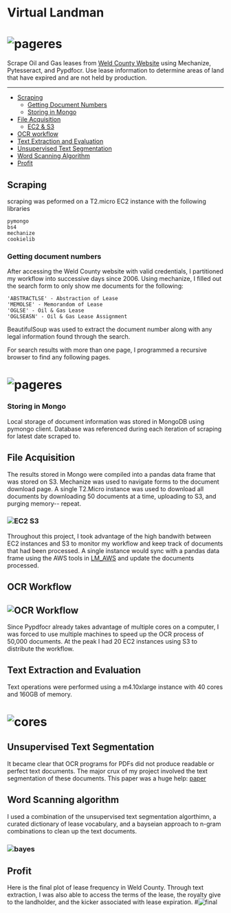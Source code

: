 
# Virtual Landman
# ![pageres](app/static/morning_gun.png)

Scrape Oil and Gas leases from  [Weld County Website](https://searchicris.co.weld.co.us/recorder/web/login.jsp?submit=I+Acknowledge) using Mechanize, Pytesseract, and Pypdfocr. Use lease information to determine areas of land that have expired and are not held by production.
___
- [Scraping](#scraping)
    - [Getting Document Numbers](#getting-document-numbers)
    - [Storing in Mongo](#storing-in-mongo)
- [File Acquisition](#file-acquisition)
    - [EC2 & S3](#ec2-s3)
- [OCR workflow](#ocr-workflow)
- [Text Extraction and Evaluation](#text-extraction-and-evalution)
- [Unsupervised Text Segmentation](#unsupervised-text-segmentation)
- [Word Scanning Algorithm](#word-scanning-algorithm)
- [Profit](#profit)

## Scraping
scraping was peformed on a T2.micro EC2 instance with the following libraries
```
pymongo
bs4
mechanize
cookielib
```
### Getting document numbers
After accessing the Weld County website with valid credentials, I partitioned my workflow into successive days since 2006. Using mechanize, I filled out the search form to only show me documents for the following:
```
'ABSTRACTLSE' - Abstraction of Lease
'MEMOLSE' - Memorandom of Lease
'OGLSE' - Oil & Gas Lease
'OGLSEASN' - Oil & Gas Lease Assignment
```
BeautifulSoup was used to extract the document number along with any legal information found through the search.

For search results with more than one page, I programmed a recursive browser to find any following pages.
# ![pageres](media/recursive_br.png)

### Storing in Mongo
Local storage of document information was stored in MongoDB using pymongo client. Database was referenced during each iteration of scraping for latest date scraped to.

## File Acquisition
The results stored in Mongo were compiled into a pandas data frame that was stored on S3. Mechanize was used to navigate forms to the document download page. A single T2.Micro instance was used to download all documents by downloading 50 documents at a time, uploading to S3, and purging memory-- repeat.

### ![EC2 S3](media/aws.png)
Throughout this project, I took advantage of the high bandwith between EC2 instances and S3 to monitor my workflow and keep track of documents that had been processed. A single instance would sync with a pandas data frame using the AWS tools in [LM_AWS](LM/LM_AWS.py) and update the documents processed.
## OCR Workflow
## ![OCR Workflow](media/06.png)
Since Pypdfocr already takes advantage of multiple cores on a computer, I was forced to use multiple machines to speed up the OCR process of 50,000 documents. At the peak I had 20 EC2 instances using S3 to distribute the workflow.

## Text Extraction and Evaluation
Text operations were performed using a m4.10xlarge instance with 40 cores and 160GB of memory.
# ![cores](media/05.png)

## Unsupervised Text Segmentation
It became clear that OCR programs for PDFs did not produce readable or perfect text documents. The major crux of my project involved the text segmentation of these documents. This paper was a huge help: [paper](http://www.cl.uzh.ch/dam/jcr:00000000-6a77-a254-0000-000035371a35/Masters_Thesis_Lenz_Furrer.pdf)
## Word Scanning algorithm
I used a combination of the unsupervised text segmentation algorthimn, a curated dictionary of lease vocabulary, and a bayseian approach to n-gram combinations to clean up the text documents.
### ![bayes](media/bayes.png)

## Profit
Here is the final plot of lease frequency in Weld County. Through text extraction, I was also able to access the terms of the lease, the royalty give to the landholder, and the kicker associated with lease expiration. 
#![final](media/01.png)
